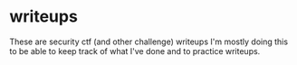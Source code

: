 # writeups
These are security ctf (and other challenge) writeups
I'm mostly doing this to be able to keep track of what I've done and to practice writeups.
